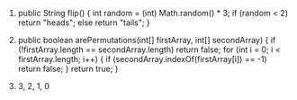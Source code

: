 1. public String flip() {
    int random = (int) Math.random() * 3;
    if (random < 2) return "heads";
    else return "tails";
}

2. public boolean arePermutations(int[] firstArray, int[] secondArray) {
    if (!firstArray.length == secondArray.length) return false;
    for (int i = 0; i < firstArray.length; i++) {
        if (secondArray.indexOf(firstArray[i]) == -1) return false; 
    }
    return true;
}

3. 3, 2, 1, 0